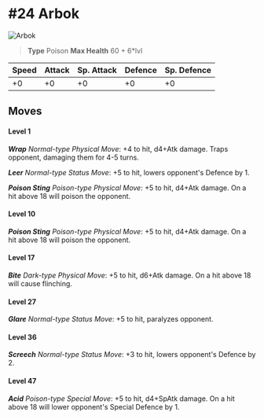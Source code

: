 # #24 Arbok


![Arbok](https://img.pokemondb.net/sprites/home/normal/1x/arbok.png)

> **Type** Poison
> **Max Health** 60 + 6\*lvl

| Speed | Attack | Sp. Attack | Defence | Sp. Defence |
| ----- | ------ | ---------- | ------- | ----------- |
| +0 | +0 | +0 | +0 | +0 |

## Moves
#### Level 1

***Wrap** Normal-type Physical Move*: +4 to hit, d4+Atk damage. Traps opponent, damaging them for 4-5 turns.

***Leer** Normal-type Status Move*: +5 to hit, lowers opponent's Defence by 1.

***Poison Sting** Poison-type Physical Move*: +5 to hit, d4+Atk damage. On a hit above 18 will poison the opponent.
#### Level 10

***Poison Sting** Poison-type Physical Move*: +5 to hit, d4+Atk damage. On a hit above 18 will poison the opponent.
#### Level 17

***Bite** Dark-type Physical Move*: +5 to hit, d6+Atk damage. On a hit above 18 will cause flinching.
#### Level 27

***Glare** Normal-type Status Move*: +5 to hit, paralyzes opponent.
#### Level 36

***Screech** Normal-type Status Move*: +3 to hit, lowers opponent's Defence by 2.
#### Level 47

***Acid** Poison-type Special Move*: +5 to hit, d4+SpAtk damage. On a hit above 18 will lower opponent's Special Defence by 1.

